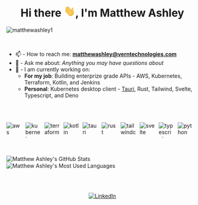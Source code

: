 <!--
Here are some ideas to get you started:

- 🔭 I’m currently working on ...
- 🌱 I’m currently learning ...
- 👯 I’m looking to collaborate on ...
- 🤔 I’m looking for help with ...
- 💬 Ask me about ...
- 📫 How to reach me: ...
- 😄 Pronouns: ...
- ⚡ Fun fact: ...
-->

#

<h1 align="center">Hi there
    <img src="https://raw.githubusercontent.com/matthewashley1/matthewashley1/main/wave.gif"
        alt="wave gif" width="30px" height="30">, I'm Matthew Ashley
</h1

<p align="left">
    <img src="https://komarev.com/ghpvc/?username=matthewashley1" alt="matthewashley1"/>
</p>

<br/>

- 📫 - How to reach me: **matthewashley@verntechnologies.com**
- 💬 - Ask me about: *Anything you may have questions about*
- 🔭 - I am currently working on:
  - **For my job**: Building enterprize grade APIs - AWS, Kubernetes, Terraform, Kotlin, and Jenkins
  - **Personal**: Kubernetes desktop client - [Tauri](https://tauri.app/), Rust, Tailwind, Svelte, Typescript, and Deno

<br/>
<br/>

<p align="left" style="display: flex; flex-direction: row; gap: 10px;">
    <img src="https://files.svgcdn.io/logos/aws.svg"
        alt="aws" width="40" height="40" />
    <img src="https://files.svgcdn.io/skill-icons/kubernetes.svg"
        alt="kubernetes" width="40" height="40" />  
    <img src="https://files.svgcdn.io/devicon/terraform.svg"
        alt="terraform" width="40" height="40" />
    <img src="https://files.svgcdn.io/skill-icons/kotlin-light.svg"
        alt="kotlin" width="40" height="40" />
    <img src="https://files.svgcdn.io/logos/tauri.svg"
        alt="tauri" width="40" height="40" />
    <img src="https://files.svgcdn.io/skill-icons/rust.svg"
        alt="rust" width="40" height="40" />
    <img src="https://files.svgcdn.io/devicon/tailwindcss.svg"
        alt="tailwindcss" width="40" height="40" />
    <img src="https://files.svgcdn.io/skill-icons/svelte.svg"
        alt="svelte" width="40" height="40" />
    <img src="https://files.svgcdn.io/skill-icons/typescript.svg"
        alt="typescript" width="40" height="40" />
    <img src="https://files.svgcdn.io/logos/python.svg"
        alt="python" width="40" height="40" />
</p>

<br/>

<p>
    <img align="center" src="https://github-readme-stats.vercel.app/api?username=matthewashley1&show_icons=true&count_private=true&title_color=ffffff&text_color=c9cacc&icon_color=2bbc8a&bg_color=1d1f21&line_height=24"
        alt="Matthew Ashley's GitHub Stats"/>
    &nbsp;
    <img align="center" src="https://github-readme-stats.vercel.app/api/top-langs/?username=matthewashley1&layout=compact&langs_count=10&hide=makefile,cmake,java&title_color=ffffff&text_color=c9cacc&icon_color=2bbc8a&bg_color=1d1f21&card_width=250"
        alt="Matthew Ashley's Most Used Languages"/>
</p>

<br/>
<br/>

<p align="center">
    <a href="https://www.linkedin.com/in/matthew-ashley" target="blank">
        <img src="https://img.icons8.com/fluent/48/000000/linkedin.png"
            alt="LinkedIn" width="50" height="50"/>
    </a>
</p>
